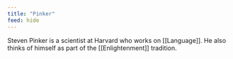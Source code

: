 ```yaml
---
title: "Pinker"
feed: hide
---
```


Steven Pinker is a scientist at Harvard who works on [[Language]]. He also thinks of himself as part of the [[Enlightenment]] tradition. 